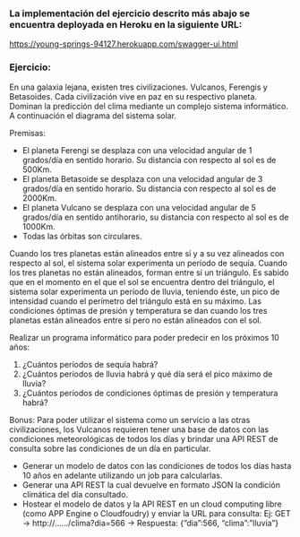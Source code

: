 ### La implementación del ejercicio descrito más abajo se encuentra deployada en Heroku en la siguiente URL:

https://young-springs-94127.herokuapp.com/swagger-ui.html

### Ejercicio:

En una galaxia lejana, existen tres civilizaciones. Vulcanos, Ferengis y Betasoides. Cada civilización vive en paz en su respectivo planeta.
Dominan la predicción del clima mediante un complejo sistema informático. A continuación el diagrama del sistema solar.

Premisas:
- El planeta Ferengi se desplaza con una velocidad angular de 1 grados/día en sentido horario. Su distancia con respecto al sol es de 500Km.
- El planeta Betasoide se desplaza con una velocidad angular de 3 grados/día en sentido horario. Su distancia con respecto al sol es de 2000Km.
- El planeta Vulcano se desplaza con una velocidad angular de 5 grados/día en sentido anti­horario, su distancia con respecto al sol es de 1000Km.
- Todas las órbitas son circulares.

Cuando los tres planetas están alineados entre sí y a su vez alineados con respecto al sol, el sistema solar experimenta un período de sequía.
Cuando los tres planetas no están alineados, forman entre sí un triángulo. Es sabido que en el momento en el que el sol se encuentra dentro del triángulo, el sistema solar experimenta un período de lluvia, teniendo éste, un pico de intensidad cuando el perímetro del triángulo está en su máximo.
Las condiciones óptimas de presión y temperatura se dan cuando los tres planetas están alineados entre sí pero no están alineados con el sol.

Realizar un programa informático para poder predecir en los próximos 10 años:
1. ¿Cuántos períodos de sequía habrá?
2. ¿Cuántos períodos de lluvia habrá y qué día será el pico máximo de lluvia?
3. ¿Cuántos períodos de condiciones óptimas de presión y temperatura habrá?

Bonus:
Para poder utilizar el sistema como un servicio a las otras civilizaciones, los Vulcanos requieren tener una base de datos con las condiciones meteorológicas de todos los días y brindar una API REST de consulta sobre las condiciones de un día en particular.
- Generar un modelo de datos con las condiciones de todos los días hasta 10 años en adelante utilizando un job para calcularlas.
- Generar una API REST la cual devuelve en formato JSON la condición climática del día consultado.
- Hostear el modelo de datos y la API REST en un cloud computing libre (como APP Engine o Cloudfoudry) y enviar la URL para consulta:
Ej: GET → http://....../clima?dia=566 → Respuesta: {“dia”:566, “clima”:”lluvia”}
